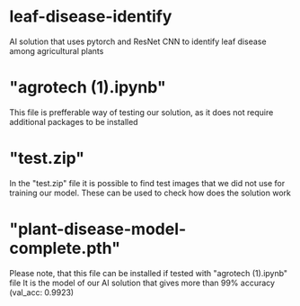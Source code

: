 # leaf-disease-identify
AI solution that uses pytorch and ResNet CNN to identify leaf disease among agricultural plants

# "agrotech (1).ipynb"
This file is prefferable way of testing our solution, as it does not require additional packages to be installed

# "test.zip"
In the "test.zip" file it is possible to find test images that we did not use for training our model. These can be used to check how does the solution work

# "plant-disease-model-complete.pth"
Please note, that this file can be installed if tested with "agrotech (1).ipynb" file
It is the model of our AI solution that gives more than 99% accuracy (val_acc: 0.9923)
